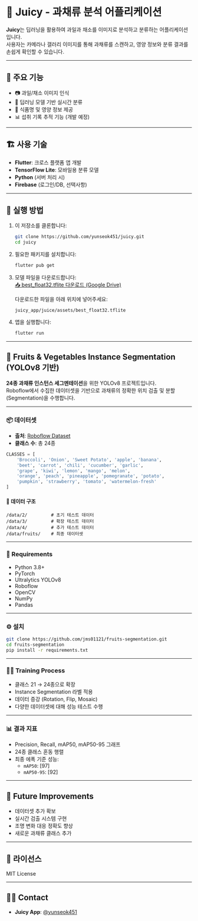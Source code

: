 # 🧃 Juicy - 과채류 분석 어플리케이션

**Juicy**는 딥러닝을 활용하여 과일과 채소를 이미지로 분석하고 분류하는 어플리케이션입니다.  
사용자는 카메라나 갤러리 이미지를 통해 과채류를 스캔하고, 영양 정보와 분류 결과를 손쉽게 확인할 수 있습니다.

---

## 📱 주요 기능

- 📷 과일/채소 이미지 인식
- 🧠 딥러닝 모델 기반 실시간 분류
- 🧾 식품명 및 영양 정보 제공
- 📊 섭취 기록 추적 기능 (개발 예정)

---

## 🏗️ 사용 기술

- **Flutter**: 크로스 플랫폼 앱 개발
- **TensorFlow Lite**: 모바일용 분류 모델
- **Python** (서버 처리 시)
- **Firebase** (로그인/DB, 선택사항)

---

## 🚀 실행 방법

1. 이 저장소를 클론합니다:
   ```bash
   git clone https://github.com/yunseok451/juicy.git
   cd juicy
   ```

2. 필요한 패키지를 설치합니다:
   ```bash
   flutter pub get
   ```

3. 모델 파일을 다운로드합니다:  
   [📥 best_float32.tflite 다운로드 (Google Drive)](https://drive.google.com/uc?id=1CTChAv8-NlVA-_aynyAF6feNHZz7bTl8)

   다운로드한 파일을 아래 위치에 넣어주세요:

   ```
   juicy_app/juice/assets/best_float32.tflite
   ```

4. 앱을 실행합니다:
   ```bash
   flutter run
   ```

---

## 🍇 Fruits & Vegetables Instance Segmentation (YOLOv8 기반)

**24종 과채류 인스턴스 세그멘테이션**을 위한 YOLOv8 프로젝트입니다.  
Roboflow에서 수집한 데이터셋을 기반으로 과채류의 정확한 위치 검출 및 분할(Segmentation)을 수행합니다.

---

### 📦 데이터셋

- **출처**: [Roboflow Dataset](https://app.roboflow.com/detection-gbrl8/instace/6)
- **클래스 수**: 총 24종

```python
CLASSES = [
    'Broccoli', 'Onion', 'Sweet Potato', 'apple', 'banana', 
    'beet', 'carrot', 'chili', 'cucumber', 'garlic', 
    'grape', 'kiwi', 'lemon', 'mango', 'melon', 
    'orange', 'peach', 'pineapple', 'pomegranate', 'potato',
    'pumpkin', 'strawberry', 'tomato', 'watermelon-fresh'
]
```

#### 📁 데이터 구조

```
/data/2/         # 초기 테스트 데이터  
/data/3/         # 확장 테스트 데이터  
/data/4/         # 추가 테스트 데이터  
/data/fruits/    # 최종 데이터셋  
```

---

### 🧰 Requirements

- Python 3.8+
- PyTorch
- Ultralytics YOLOv8
- Roboflow
- OpenCV
- NumPy
- Pandas

---

### ⚙️ 설치

```bash
git clone https://github.com/jms01121/fruits-segmentation.git
cd fruits-segmentation
pip install -r requirements.txt
```

---

### 🏋️‍♂️ Training Process

- 클래스 21 → 24종으로 확장
- Instance Segmentation 라벨 적용
- 데이터 증강 (Rotation, Flip, Mosaic)
- 다양한 데이터셋에 대해 성능 테스트 수행

---

### 📊 결과 지표

- Precision, Recall, mAP50, mAP50-95 그래프
- 24종 클래스 혼동 행렬
- 최종 에폭 기준 성능:
  - `mAP50`: [97]
  - `mAP50-95`: [92]

---

## 🔮 Future Improvements

- 데이터셋 추가 확보
- 실시간 검출 시스템 구현
- 조명 변화 대응 정확도 향상
- 새로운 과채류 클래스 추가

---

## 📜 라이선스

MIT License

---

## 🙋‍♂️ Contact

- **Juicy App**: [@yunseok451](https://github.com/yunseok451)  
